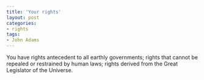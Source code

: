```yaml
---
title: 'Your rights'
layout: post
categories:
- rights
tags:
- John Adams
---
```


You have rights antecedent to all earthly governments; rights that cannot be repealed or restrained by human laws; rights derived from the Great Legislator of the Universe.